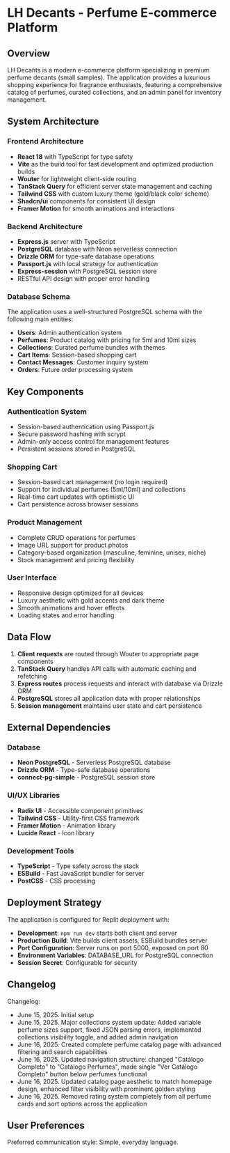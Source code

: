 # LH Decants - Perfume E-commerce Platform

## Overview

LH Decants is a modern e-commerce platform specializing in premium perfume decants (small samples). The application provides a luxurious shopping experience for fragrance enthusiasts, featuring a comprehensive catalog of perfumes, curated collections, and an admin panel for inventory management.

## System Architecture

### Frontend Architecture
- **React 18** with TypeScript for type safety
- **Vite** as the build tool for fast development and optimized production builds
- **Wouter** for lightweight client-side routing
- **TanStack Query** for efficient server state management and caching
- **Tailwind CSS** with custom luxury theme (gold/black color scheme)
- **Shadcn/ui** components for consistent UI design
- **Framer Motion** for smooth animations and interactions

### Backend Architecture
- **Express.js** server with TypeScript
- **PostgreSQL** database with Neon serverless connection
- **Drizzle ORM** for type-safe database operations
- **Passport.js** with local strategy for authentication
- **Express-session** with PostgreSQL session store
- RESTful API design with proper error handling

### Database Schema
The application uses a well-structured PostgreSQL schema with the following main entities:
- **Users**: Admin authentication system
- **Perfumes**: Product catalog with pricing for 5ml and 10ml sizes
- **Collections**: Curated perfume bundles with themes
- **Cart Items**: Session-based shopping cart
- **Contact Messages**: Customer inquiry system
- **Orders**: Future order processing system

## Key Components

### Authentication System
- Session-based authentication using Passport.js
- Secure password hashing with scrypt
- Admin-only access control for management features
- Persistent sessions stored in PostgreSQL

### Shopping Cart
- Session-based cart management (no login required)
- Support for individual perfumes (5ml/10ml) and collections
- Real-time cart updates with optimistic UI
- Cart persistence across browser sessions

### Product Management
- Complete CRUD operations for perfumes
- Image URL support for product photos
- Category-based organization (masculine, feminine, unisex, niche)
- Stock management and pricing flexibility

### User Interface
- Responsive design optimized for all devices
- Luxury aesthetic with gold accents and dark theme
- Smooth animations and hover effects
- Loading states and error handling

## Data Flow

1. **Client requests** are routed through Wouter to appropriate page components
2. **TanStack Query** handles API calls with automatic caching and refetching
3. **Express routes** process requests and interact with database via Drizzle ORM
4. **PostgreSQL** stores all application data with proper relationships
5. **Session management** maintains user state and cart persistence

## External Dependencies

### Database
- **Neon PostgreSQL** - Serverless PostgreSQL database
- **Drizzle ORM** - Type-safe database operations
- **connect-pg-simple** - PostgreSQL session store

### UI/UX Libraries
- **Radix UI** - Accessible component primitives
- **Tailwind CSS** - Utility-first CSS framework
- **Framer Motion** - Animation library
- **Lucide React** - Icon library

### Development Tools
- **TypeScript** - Type safety across the stack
- **ESBuild** - Fast JavaScript bundler for server
- **PostCSS** - CSS processing

## Deployment Strategy

The application is configured for Replit deployment with:
- **Development**: `npm run dev` starts both client and server
- **Production Build**: Vite builds client assets, ESBuild bundles server
- **Port Configuration**: Server runs on port 5000, exposed on port 80
- **Environment Variables**: DATABASE_URL for PostgreSQL connection
- **Session Secret**: Configurable for security

## Changelog

Changelog:
- June 15, 2025. Initial setup
- June 15, 2025. Major collections system update: Added variable perfume sizes support, fixed JSON parsing errors, implemented collections visibility toggle, and added admin navigation
- June 16, 2025. Created complete perfume catalog page with advanced filtering and search capabilities
- June 16, 2025. Updated navigation structure: changed "Catálogo Completo" to "Catálogo Perfumes", made single "Ver Catálogo Completo" button below perfumes functional
- June 16, 2025. Updated catalog page aesthetic to match homepage design, enhanced filter visibility with prominent golden styling
- June 16, 2025. Removed rating system completely from all perfume cards and sort options across the application

## User Preferences

Preferred communication style: Simple, everyday language.